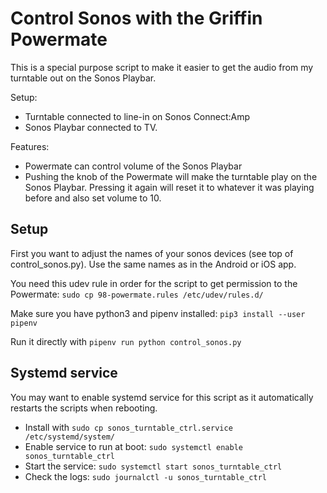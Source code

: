 # Control Sonos with the Griffin Powermate

This is a special purpose script to make it easier to get the audio from my turntable out on the Sonos Playbar.

Setup:
* Turntable connected to line-in on Sonos Connect:Amp
* Sonos Playbar connected to TV.

Features:
* Powermate can control volume of the Sonos Playbar
* Pushing the knob of the Powermate will make the turntable play on the Sonos Playbar. Pressing it again will reset it to whatever it was playing before and also set volume to 10.


## Setup

First you want to adjust the names of your sonos devices (see top of control_sonos.py). Use the same names as in the Android or iOS app.

You need this udev rule in order for the script to get permission to the Powermate:
`sudo cp 98-powermate.rules /etc/udev/rules.d/`

Make sure you have python3 and pipenv installed:  `pip3 install --user pipenv`

Run it directly with `pipenv run python control_sonos.py`

## Systemd service

You may want to enable systemd service for this script as it automatically restarts the scripts when rebooting.

* Install with `sudo cp sonos_turntable_ctrl.service /etc/systemd/system/`
* Enable service to run at boot: `sudo systemctl enable sonos_turntable_ctrl`
* Start the service: `sudo systemctl start sonos_turntable_ctrl`
* Check the logs: `sudo journalctl -u sonos_turntable_ctrl`
